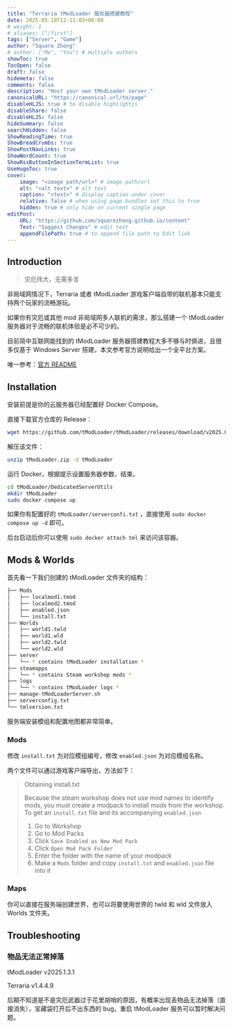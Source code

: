 ```yaml
---
title: "Terraria tModLoader 服务器搭建教程"
date: 2025-05-10T12:11:03+08:00
# weight: 1
# aliases: ["/first"]
tags: ["Server", "Game"]
author: "Square Zhong"
# author: ["Me", "You"] # multiple authors
showToc: true
TocOpen: false
draft: false
hidemeta: false
comments: false
description: "Host your own tModLoader server."
canonicalURL: "https://canonical.url/to/page"
disableHLJS: true # to disable highlightjs
disableShare: false
disableHLJS: false
hideSummary: false
searchHidden: false
ShowReadingTime: true
ShowBreadCrumbs: true
ShowPostNavLinks: true
ShowWordCount: true
ShowRssButtonInSectionTermList: true
UseHugoToc: true
cover:
    image: "<image path/url>" # image path/url
    alt: "<alt text>" # alt text
    caption: "<text>" # display caption under cover
    relative: false # when using page bundles set this to true
    hidden: true # only hide on current single page
editPost:
    URL: "https://github.com/squarezhong.github.io/content"
    Text: "Suggest Changes" # edit text
    appendFilePath: true # to append file path to Edit link
---
```


## Introduction

> 灾厄伟大，无需多言

非局域网情况下，Terraria 或者 tModLoader 游戏客户端自带的联机基本只能支持两个玩家的流畅游玩。

如果你有灾厄或其他 mod 非局域网多人联机的需求，那么搭建一个 tModLoader 服务器对于流畅的联机体验是必不可少的。

目前简中互联网能找到的 tModLoader 服务器搭建教程大多不够与时俱进，且很多仅基于 Windows Server 搭建，本文参考官方说明给出一个全平台方案。

唯一参考：[官方 README](https://docs.tmodloader.net/docs/stable/md__github_workspace_src_t_mod_loader__terraria_release_extras__dedicated_server_utils__r_e_a_d_m_e.html)

## Installation

安装前提是你的云服务器已经配置好 Docker Compose。

直接下载官方仓库的 Release：

```bash
wget https://github.com/tModLoader/tModLoader/releases/download/v2025.03.3.1/tModLoader.zip
```

解压该文件：

```bash
unzip tModLoader.zip -d tModLoader
```

运行 Docker，根据提示设置服务器参数，结束。

```bash
cd tModLoader/DedicatedServerUtils
mkdir tModLoader
sudo docker compose up
```

如果你有配置好的 `tModLoader/serverconfi.txt` ，直接使用 `sudo docker compose up -d` 即可。

后台启动后你可以使用 `sudo docker attach tml` 来访问该容器。

## Mods & Worlds

首先看一下我们创建的 tModLoader 文件夹的结构：

```bash
├── Mods
│   ├── localmod1.tmod
│   ├── localmod2.tmod
│   ├── enabled.json
│   └── install.txt
├── Worlds
│   ├── world1.twld
│   ├── world1.wld
│   ├── world2.twld
│   └── world2.wld
├── server
│   └── * contains tModLoader installation *
├── steamapps
│   └── * contains Steam workshop mods *
├── logs
│   └── * contains tModLoader logs *
├── manage-tModLoaderServer.sh
├── serverconfig.txt
└── tmlversion.txt
```

服务端安装模组和配置地图都非常简单。

### Mods

修改 `install.txt` 为对应模组编号，修改 `enabled.json` 为对应模组名称。

两个文件可以通过游戏客户端导出，方法如下：

> Obtaining install.txt
>
>
> Because the steam workshop does not use mod names to identify mods, you must create a modpack to install mods from the workshop. To get an `install.txt` file and its accompanying `enabled.json`
>
> 1. Go to Workshop
> 2. Go to Mod Packs
> 3. Click `Save Enabled as New Mod Pack`
> 4. Click `Open Mod Pack Folder`
> 5. Enter the folder with the name of your modpack
> 6. Make a `Mods` folder and copy `install.txt` and `enabled.json` file into it

### Maps

你可以直接在服务端创建世界，也可以将要使用世界的 twld 和 wld 文件放入 Worlds 文件夹。

## Troubleshooting

### 物品无法正常掉落

tModLoader v2025.1.3.1

Terraria v1.4.4.9

后期不知道是不是灾厄武器过于花里胡哨的原因，有概率出现丢物品无法掉落（直接消失），宝藏袋打开后不出东西的 bug，重启 tModLoader 服务可以暂时解决问题。